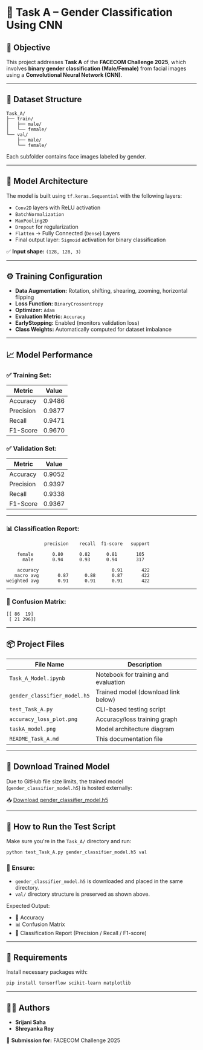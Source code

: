 # 🎯 Task A – Gender Classification Using CNN

## 🧠 Objective  
This project addresses **Task A** of the **FACECOM Challenge 2025**, which involves **binary gender classification (Male/Female)** from facial images using a **Convolutional Neural Network (CNN)**.

---

## 📁 Dataset Structure

```
Task_A/
├── train/
│   ├── male/
│   └── female/
└── val/
    ├── male/
    └── female/
```

Each subfolder contains face images labeled by gender.

---

## 🧩 Model Architecture

The model is built using `tf.keras.Sequential` with the following layers:

- `Conv2D` layers with ReLU activation  
- `BatchNormalization`  
- `MaxPooling2D`  
- `Dropout` for regularization  
- `Flatten` → Fully Connected (`Dense`) Layers  
- Final output layer: `Sigmoid` activation for binary classification  

✅ **Input shape:** `(128, 128, 3)`

---

## ⚙️ Training Configuration

- **Data Augmentation:** Rotation, shifting, shearing, zooming, horizontal flipping  
- **Loss Function:** `BinaryCrossentropy`  
- **Optimizer:** `Adam`  
- **Evaluation Metric:** `Accuracy`  
- **EarlyStopping:** Enabled (monitors validation loss)  
- **Class Weights:** Automatically computed for dataset imbalance  

---

## 📈 Model Performance

### ✅ Training Set:

| Metric     | Value   |
|------------|---------|
| Accuracy   | 0.9486  |
| Precision  | 0.9877  |
| Recall     | 0.9471  |
| F1-Score   | 0.9670  |

### ✅ Validation Set:

| Metric     | Value   |
|------------|---------|
| Accuracy   | 0.9052  |
| Precision  | 0.9397  |
| Recall     | 0.9338  |
| F1-Score   | 0.9367  |

---

### 📊 Classification Report:

```
              precision    recall  f1-score   support

    female       0.80      0.82      0.81       105
      male       0.94      0.93      0.94       317

    accuracy                           0.91       422
   macro avg       0.87      0.88      0.87       422
weighted avg       0.91      0.91      0.91       422
```

---

### 🧮 Confusion Matrix:

```
[[ 86  19]
 [ 21 296]]
```

---

## 📦 Project Files

| File Name                   | Description                                  |
|----------------------------|----------------------------------------------|
| `Task_A_Model.ipynb`        | Notebook for training and evaluation         |
| `gender_classifier_model.h5`| Trained model (download link below)         |
| `test_Task_A.py`            | CLI-based testing script                     |
| `accuracy_loss_plot.png`    | Accuracy/loss training graph                 |
| `taskA_model.png`           | Model architecture diagram                   |
| `README_Task_A.md`          | This documentation file                      |

---

## 🔗 Download Trained Model

Due to GitHub file size limits, the trained model (`gender_classifier_model.h5`) is hosted externally:

📥 [Download gender_classifier_model.h5](https://drive.google.com/file/d/1Z6nHdgoAZ6U2CpxGS83-YnIAQ4ywHI56/view?usp=sharing)

---

## 🚀 How to Run the Test Script

Make sure you're in the `Task_A/` directory and run:

```bash
python test_Task_A.py gender_classifier_model.h5 val
```

### 📌 Ensure:

- `gender_classifier_model.h5` is downloaded and placed in the same directory.
- `val/` directory structure is preserved as shown above.

Expected Output:

- 🎯 Accuracy  
- 📊 Confusion Matrix  
- 📄 Classification Report (Precision / Recall / F1-score)

---

## 🧪 Requirements

Install necessary packages with:

```bash
pip install tensorflow scikit-learn matplotlib
```

---

## 👩‍💻 Authors

- **Srijani Saha**  
- **Shreyanka Roy**  

📝 **Submission for:** FACECOM Challenge 2025